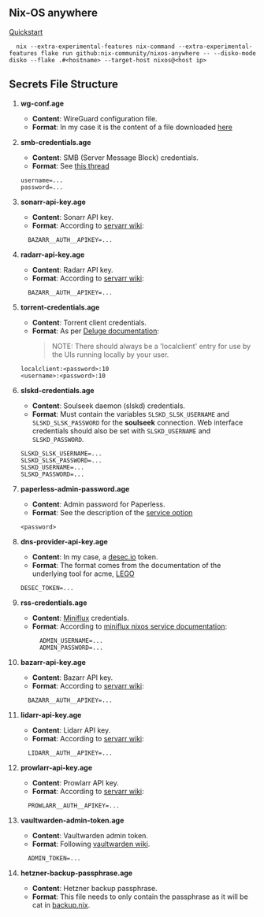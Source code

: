 ## Nix-OS anywhere
[Quickstart](https://github.com/nix-community/nixos-anywhere/blob/main/docs/quickstart.md)

```
  nix --extra-experimental-features nix-command --extra-experimental-features flake run github:nix-community/nixos-anywhere -- --disko-mode disko --flake .#<hostname> --target-host nixos@<host ip>
```

## Secrets File Structure

1. **wg-conf.age**
    - **Content**: WireGuard configuration file.
    - **Format**: In my case it is the content of a file downloaded [here](https://mullvad.net/fr/account/wireguard-config)

2. **smb-credentials.age**
    - **Content**: SMB (Server Message Block) credentials.
    - **Format**: See [this thread](https://unix.stackexchange.com/a/436181)
     ```
     username=...
     password=...
     ```

3. **sonarr-api-key.age**
    - **Content**: Sonarr API key.
    - **Format**: According to [servarr wiki](https://wiki.servarr.com/useful-tools#using-environment-variables-for-config):
    ```
      BAZARR__AUTH__APIKEY=...
    ```

4. **radarr-api-key.age**
    - **Content**: Radarr API key.
    - **Format**: According to [servarr wiki](https://wiki.servarr.com/useful-tools#using-environment-variables-for-config):
    ```
      BAZARR__AUTH__APIKEY=...
    ```

5. **torrent-credentials.age**
    - **Content**: Torrent client credentials.
    - **Format**: As per [Deluge documentation](https://deluge-torrent.org/userguide/authentication/):
      > NOTE: There should always be a 'localclient' entry for use by the UIs running locally by your user.
     ```
     localclient:<password>:10
     <username>:<password>:10
     ```

6. **slskd-credentials.age**
    - **Content**: Soulseek daemon (slskd) credentials.
    - **Format**: Must contain the variables `SLSKD_SLSK_USERNAME` and `SLSKD_SLSK_PASSWORD` for the **soulseek** connection. Web interface credentials should also be set with `SLSKD_USERNAME` and `SLSKD_PASSWORD`.
     ```
     SLSKD_SLSK_USERNAME=...
     SLSKD_SLSK_PASSWORD=...
     SLSKD_USERNAME=...
     SLSKD_PASSWORD=...
     ```

7. **paperless-admin-password.age**
    - **Content**: Admin password for Paperless.
    - **Format**: See the description of the [service option](https://mynixos.com/nixpkgs/option/services.paperless.passwordFile)
     ```
     <password>
     ```

8. **dns-provider-api-key.age**
    - **Content**: In my case, a [desec.io](https://desec.io/) token.
    - **Format**: The format comes from the documentation of the underlying tool for acme, [LEGO](https://go-acme.github.io/lego/dns/)
     ```
     DESEC_TOKEN=...
     ```

9. **rss-credentials.age**
    - **Content**: [Miniflux](https://miniflux.app/) credentials.
    - **Format**: According to [miniflux nixos service documentation](https://mynixos.com/nixpkgs/option/services.miniflux.adminCredentialsFile):
      ```
        ADMIN_USERNAME=...
        ADMIN_PASSWORD=...
      ```

10. **bazarr-api-key.age**
    - **Content**: Bazarr API key.
    - **Format**: According to [servarr wiki](https://wiki.servarr.com/useful-tools#using-environment-variables-for-config):
    ```
      BAZARR__AUTH__APIKEY=...
    ```

11. **lidarr-api-key.age**
    - **Content**: Lidarr API key.
    - **Format**: According to [servarr wiki](https://wiki.servarr.com/useful-tools#using-environment-variables-for-config):
    ```
      LIDARR__AUTH__APIKEY=...
    ```

12. **prowlarr-api-key.age**
    - **Content**: Prowlarr API key.
    - **Format**: According to [servarr wiki](https://wiki.servarr.com/useful-tools#using-environment-variables-for-config):
    ```
      PROWLARR__AUTH__APIKEY=...
    ```

13. **vaultwarden-admin-token.age**
    - **Content**: Vaultwarden admin token.
    - **Format**: Following [vaultwarden wiki](https://github.com/dani-garcia/vaultwarden/wiki/Enabling-admin-page).
    ```
      ADMIN_TOKEN=...
    ```

14. **hetzner-backup-passphrase.age**
    - **Content**: Hetzner backup passphrase.
    - **Format**: This file needs to only contain the passphrase as it will be cat in [backup.nix](modules/nixos/backup.nix).


